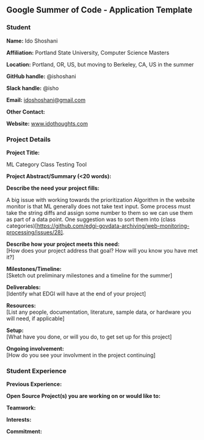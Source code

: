 ## Google Summer of Code - Application Template

### Student

**Name:** Ido Shoshani

**Affiliation:** Portland State University, Computer Science Masters

**Location:** Portland, OR, US, but moving to Berkeley, CA, US in the summer

**GitHub handle:** @ishoshani

**Slack handle:** @isho

**Email:** idoshoshani@gmail.com

**Other Contact:**  

**Website:** www.idothoughts.com

### Project Details

**Project Title:**  

ML Category Class Testing Tool

**Project Abstract/Summary (<20 words):**  

**Describe the need your project fills:**  

A big issue with working towards the prioritization Algorithm in the website monitor is that ML generally does not take text input. Some process must take the string diffs and assign some number to them so we can use them as part of a data point. One suggestion was to sort them into (class categories)[https://github.com/edgi-govdata-archiving/web-monitoring-processing/issues/28].

**Describe how your project meets this need:**  
[How does your project address that goal? How will you know you have met it?]

**Milestones/Timeline:**  
[Sketch out preliminary milestones and a timeline for the summer]

**Deliverables:**  
[Identify what EDGI will have at the end of your project]

**Resources:**  
[List any people, documentation, literature, sample data, or hardware you will need, if applicable]

**Setup:**  
[What have you done, or will you do, to get set up for this project]

**Ongoing involvement:**  
[How do you see your involvment in the project continuing]

### Student Experience

**Previous Experience:**

**Open Source Project(s) you are working on or would like to:**

**Teamwork:**

**Interests:**

**Commitment:**
